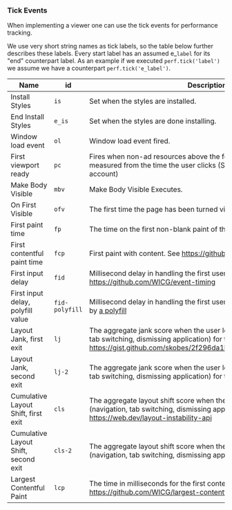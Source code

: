 <!---
Copyright 2015 The AMP HTML Authors. All Rights Reserved.

Licensed under the Apache License, Version 2.0 (the "License");
you may not use this file except in compliance with the License.
You may obtain a copy of the License at

      http://www.apache.org/licenses/LICENSE-2.0

Unless required by applicable law or agreed to in writing, software
distributed under the License is distributed on an "AS-IS" BASIS,
WITHOUT WARRANTIES OR CONDITIONS OF ANY KIND, either express or implied.
See the License for the specific language governing permissions and
limitations under the License.
-->

### Tick Events

When implementing a viewer one can use the tick events for performance tracking.

We use very short string names as tick labels, so the table below
further describes these labels.
Every start label has an assumed e\_`label` for its "end" counterpart label.
As an example if we executed `perf.tick('label')` we assume we have a counterpart
`perf.tick('e_label')`.

| Name                | id                | Description                        |
----------------------|-------------------|------------------------------------|
| Install Styles      | `is`              | Set when the styles are installed. |
| End Install Styles  | `e_is`            | Set when the styles are done installing. |
| Window load event   | `ol`              | Window load event fired.           |
| First viewport ready | `pc`             | Fires when non-ad resources above the fold fired their load event measured from the time the user clicks (So takes pre-rendering into account) |
| Make Body Visible | `mbv` | Make Body Visible Executes. |
| On First Visible | `ofv` | The first time the page has been turned visible. |
| First paint time | `fp` | The time on the first non-blank paint of the page. |
| First contentful paint time | `fcp` | First paint with content. See https://github.com/WICG/paint-timing |
| First input delay | `fid` | Millisecond delay in handling the first user input on the page. See https://github.com/WICG/event-timing |
| First input delay, polyfill value | `fid-polyfill` | Millisecond delay in handling the first user input on the page, reported by [a polyfill](https://github.com/GoogleChromeLabs/first-input-delay) |
| Layout Jank, first exit | `lj` | The aggregate jank score when the user leaves the page (navigation, tab switching, dismissing application) for the first time. See https://gist.github.com/skobes/2f296da1b0a88cc785a4bf10a42bca07 |
| Layout Jank, second exit | `lj-2` | The aggregate jank score when the user leaves the page (navigation, tab switching, dismissing application) for the second time. |
| Cumulative Layout Shift, first exit | `cls` | The aggregate layout shift score when the user leaves the page (navigation, tab switching, dismissing application) for the first time. See https://web.dev/layout-instability-api |
| Cumulative Layout Shift, second exit | `cls-2` | The aggregate layout shift score when the user leaves the page (navigation, tab switching, dismissing application) for the second time. |
| Largest Contentful Paint | `lcp` | The time in milliseconds for the first contentful element to load. See https://github.com/WICG/largest-contentful-paint |
